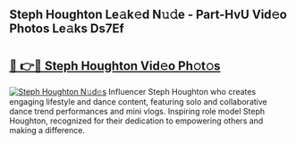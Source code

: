## Steph Houghton Le𝚊k𝚎d N𝚞𝚍e - Part-HvU Vid𝚎o Photos Le𝚊ks Ds7Ef

# <h2><a href="http://fbea864.evod.top/?m=Steph+Houghton">🔗 👉🔴 Steph Houghton Vid𝚎o Ph𝚘t𝚘s</a></h2>

[![Steph Houghton N𝚞d𝚎s](https://i.imgur.com/8V9OHl7.gif)](http://fbea864.evod.top/?m=Steph+Houghton)
Influencer Steph Houghton who creates engaging lifestyle and dance content, featuring solo and collaborative dance trend performances and mini vlogs. Inspiring role model Steph Houghton, recognized for their dedication to empowering others and making a difference. 
